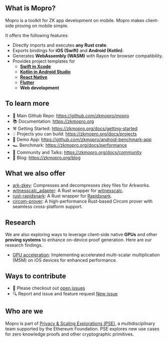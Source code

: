## What is Mopro?

Mopro is a toolkit for ZK app development on mobile. Mopro makes client-side proving on mobile simple.

It offers the following features:

-   Directly imports and executes **any Rust crate**.
-   Exports bindings for **iOS (Swift)** and **Android (Kotlin)**.
-   Generates **WebAssembly (WASM)** with Rayon for browser compatibility.
-   Provides project templates for
    -   **[Swift in Xcode](https://developer.apple.com/xcode/)**
    -   **[Kotlin in Android Studio](https://developer.android.com/kotlin)**
    -   **[React Native](https://reactnative.dev/)**
    -   **[Flutter](https://flutter.dev/)**
    -   **Web development**

## To learn more

-   📱 Main Github Repo: https://github.com/zkmopro/mopro
-   📚 Documentation: https://zkmopro.org
-   ⚒️ Getting Started: https://zkmopro.org/docs/getting-started
-   💡 Projects you can build: https://zkmopro.org/docs/projects
-   🎥 Demo App: https://github.com/zkmopro/android-benchmark-app
-   🏎️ Benchmark: https://zkmopro.org/docs/performance
-   💬 Community and Talks: https://zkmopro.org/docs/community
-   📰 Blog: https://zkmopro.org/blog

## What we also offer

-   [ark-zkey](https://github.com/zkmopro/ark-zkey): Compresses and decompresses zkey files for Arkworks.
-   [witnesscalc_adapter](https://github.com/zkmopro/witnesscalc_adapter): A Rust wrapper for [witnesscalc](https://github.com/0xPolygonID/witnesscalc).
-   [rust-rapidsnark](https://github.com/zkmopro/rust-rapidsnark): A Rust wrapper for [Rapidsnark](https://github.com/iden3/rapidsnark).
-   [circom-prover](https://github.com/zkmopro/mopro/tree/main/circom-prover): A high-performance Rust-based Circom prover with seamless cross-platform support.

## Research

We are also exploring ways to leverage client-side native **GPUs** and other **proving systems** to enhance on-device proof generation. Here are our research findings.

-   [GPU acceleration](https://github.com/zkmopro/gpu-acceleration): Implementing accelerated multi-scalar multiplication (MSM) on iOS devices for enhanced performance.

## Ways to contribute

-   🎯 Please checkout out [open issues](https://github.com/zkmopro/mopro/issues)
-   🔍 Report and issue and feature request [New issue](https://github.com/zkmopro/mopro/issues/new?template=issue-template.md)

## Who are we

Mopro is part of [Privacy & Scaling Explorations (PSE)](https://pse.dev), a multidisciplinary team supported by the Ethereum Foundation. PSE explores new use cases for zero knowledge proofs and other cryptographic primitives.
